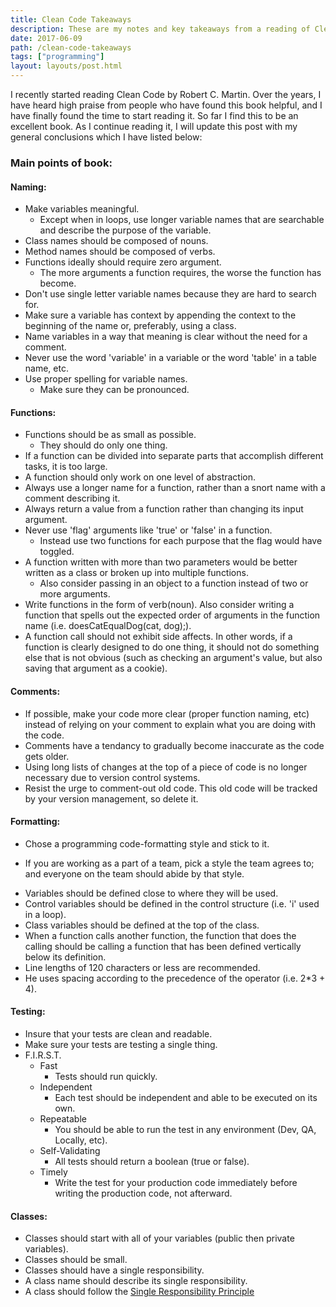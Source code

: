 ```yaml
---
title: Clean Code Takeaways
description: These are my notes and key takeaways from a reading of Clean Code by Robert C. Martin. I recommend this book for every developer to read, great info!
date: 2017-06-09
path: /clean-code-takeaways
tags: ["programming"]
layout: layouts/post.html
---
```


I recently started reading Clean Code by Robert C. Martin. Over the years, I have heard high praise from people who have found this book helpful, and I have finally found the time to start reading it. So far I find this to be an excellent book. As I continue reading it, I will update this post with my general conclusions which I have listed below:

### Main points of book:

#### Naming:

- Make variables meaningful.
  - Except when in loops, use longer variable names that are searchable and describe the purpose of the variable.
- Class names should be composed of nouns.
- Method names should be composed of verbs.
- Functions ideally should require zero argument.
  - The more arguments a function requires, the worse the function has become.
- Don't use single letter variable names because they are hard to search for.
- Make sure a variable has context by appending the context to the beginning of the name or, preferably, using a class.
- Name variables in a way that meaning is clear without the need for a comment.
- Never use the word 'variable' in a variable or the word 'table' in a table name, etc.
- Use proper spelling for variable names.
  - Make sure they can be pronounced.

#### Functions:

- Functions should be as small as possible.
  - They should do only one thing.
- If a function can be divided into separate parts that accomplish different tasks, it is too large.
- A function should only work on one level of abstraction.
- Always use a longer name for a function, rather than a snort name with a comment describing it.
- Always return a value from a function rather than changing its input argument.
- Never use 'flag' arguments like 'true' or 'false' in a function.
  - Instead use two functions for each purpose that the flag would have toggled.
- A function written with more than two parameters would be better written as a class or broken up into multiple functions.
  - Also consider passing in an object to a function instead of two or more arguments.
- Write functions in the form of verb(noun).
  Also consider writing a function that spells out the expected order of arguments in the function name (i.e. doesCatEqualDog(cat, dog);).
- A function call should not exhibit side affects. In other words, if a function is clearly designed to do one thing, it should not do something else that is not obvious (such as checking an argument's value, but also saving that argument as a cookie).

#### Comments:

- If possible, make your code more clear (proper function naming, etc) instead of relying on your comment to explain what you are doing with the code.
- Comments have a tendancy to gradually become inaccurate as the code gets older.
- Using long lists of changes at the top of a piece of code is no longer necessary due to version control systems.
- Resist the urge to comment-out old code. This old code will be tracked by your version management, so delete it.

#### Formatting:

- Chose a programming code-formatting style and stick to it.

* If you are working as a part of a team, pick a style the team agrees to; and everyone on the team should abide by that style.

- Variables should be defined close to where they will be used.
- Control variables should be defined in the control structure (i.e. 'i' used in a loop).
- Class variables should be defined at the top of the class.
- When a function calls another function, the function that does the calling should be calling a function that has been defined vertically below its definition.
- Line lengths of 120 characters or less are recommended.
- He uses spacing according to the precedence of the operator (i.e. 2\*3 + 4).

#### Testing:

- Insure that your tests are clean and readable.
- Make sure your tests are testing a single thing.
- F.I.R.S.T.
  - Fast
    - Tests should run quickly.
  - Independent
    - Each test should be independent and able to be executed on its own.
  - Repeatable
    - You should be able to run the test in any environment (Dev, QA, Locally, etc).
  - Self-Validating
    - All tests should return a boolean (true or false).
  - Timely
    - Write the test for your production code immediately before writing the production code, not afterward.

#### Classes:

- Classes should start with all of your variables (public then private variables).
- Classes should be small.
- Classes should have a single responsibility.
- A class name should describe its single responsibility.
- A class should follow the [Single Responsibility Principle](https://en.wikipedia.org/wiki/Single_responsibility_principle)
